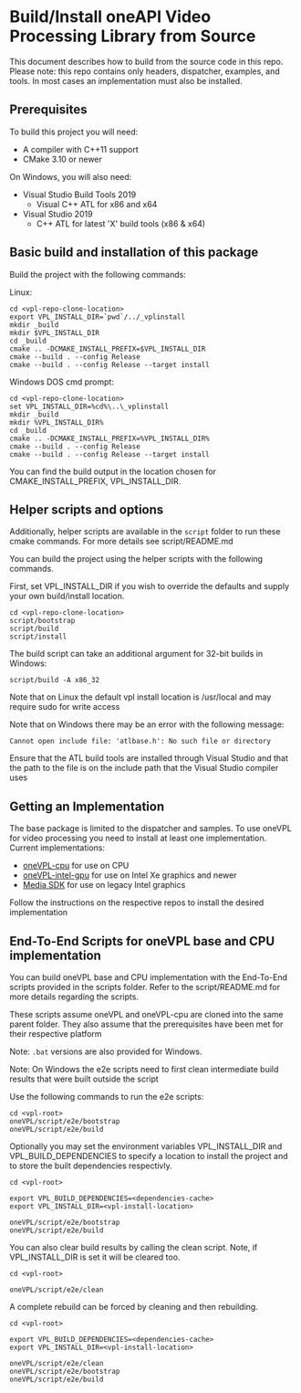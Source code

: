 # Build/Install oneAPI Video Processing Library from Source

This document describes how to build from the source code in this repo.
Please note: this repo contains only headers, dispatcher, examples, and tools.
In most cases an implementation must also be installed.

## Prerequisites

To build this project you will need:

- A compiler with C++11 support
- CMake 3.10 or newer

On Windows, you will also need:

- Visual Studio Build Tools 2019
	* Visual C++ ATL for x86 and x64
- Visual Studio 2019
	* C++ ATL for latest 'X' build tools (x86 & x64)

## Basic build and installation of this package

Build the project with the following commands:

Linux:
```
cd <vpl-repo-clone-location>
export VPL_INSTALL_DIR=`pwd`/../_vplinstall
mkdir _build
mkdir $VPL_INSTALL_DIR
cd _build
cmake .. -DCMAKE_INSTALL_PREFIX=$VPL_INSTALL_DIR
cmake --build . --config Release
cmake --build . --config Release --target install
```

Windows DOS cmd prompt:
```
cd <vpl-repo-clone-location>
set VPL_INSTALL_DIR=%cd%\..\_vplinstall
mkdir _build
mkdir %VPL_INSTALL_DIR%
cd _build
cmake .. -DCMAKE_INSTALL_PREFIX=%VPL_INSTALL_DIR%
cmake --build . --config Release
cmake --build . --config Release --target install
```

You can find the build output in the location chosen for CMAKE_INSTALL_PREFIX, VPL_INSTALL_DIR.

## Helper scripts and options

Additionally, helper scripts are available in the `script` folder to run these cmake commands.
For more details see script/README.md

You can build the project using the helper scripts with the following commands.

First, set VPL_INSTALL_DIR if you wish to override the defaults and supply your own build/install location.
```
cd <vpl-repo-clone-location>
script/bootstrap
script/build
script/install
```
The build script can take an additional argument for 32-bit builds in Windows:
```
script/build -A x86_32
```

Note that on Linux the default vpl install location is /usr/local and may require sudo for write access

Note that on Windows there may be an error with the following message:
```
Cannot open include file: 'atlbase.h': No such file or directory
```
Ensure that the ATL build tools are installed through Visual Studio and that the path to the file is on the include path that the Visual Studio compiler uses

## Getting an Implementation

The base package is limited to the dispatcher and samples. To use oneVPL for video processing you need to install at least one implementation. Current implementations:

- [oneVPL-cpu](https://github.com/oneapi-src/oneVPL-cpu) for use on CPU
- [oneVPL-intel-gpu](https://github.com/oneapi-src/oneVPL-intel-gpu) for use on Intel Xe graphics and newer
- [Media SDK](https://github.com/Intel-Media-SDK/MediaSDK) for use on legacy Intel graphics

Follow the instructions on the respective repos to install the desired implementation

## End-To-End Scripts for oneVPL base and CPU implementation

You can build oneVPL base and CPU implementation with the End-To-End scripts provided in the scripts folder. Refer to the script/README.md for more details regarding the scripts.

These scripts assume oneVPL and oneVPL-cpu are cloned into the same parent folder. They also assume that the prerequisites have been met for their respective platform

Note: `.bat` versions are also provided for Windows.

Note: On Windows the e2e scripts need to first clean intermediate build results that were built outside the script

Use the following commands to run the e2e scripts:

```
cd <vpl-root>
oneVPL/script/e2e/bootstrap
oneVPL/script/e2e/build
```

Optionally you may set the environment variables VPL_INSTALL_DIR and
VPL_BUILD_DEPENDENCIES to specify a location to install the project and to
store the built dependencies respectivly.


```
cd <vpl-root>

export VPL_BUILD_DEPENDENCIES=<dependencies-cache>
export VPL_INSTALL_DIR=<vpl-install-location>

oneVPL/script/e2e/bootstrap
oneVPL/script/e2e/build
```

You can also clear build results by calling the clean script.
Note, if VPL_INSTALL_DIR is set it will be cleared too.


```
cd <vpl-root>

oneVPL/script/e2e/clean
```

A complete rebuild can be forced by cleaning and then rebuilding.

```
cd <vpl-root>

export VPL_BUILD_DEPENDENCIES=<dependencies-cache>
export VPL_INSTALL_DIR=<vpl-install-location>

oneVPL/script/e2e/clean
oneVPL/script/e2e/bootstrap
oneVPL/script/e2e/build
```
